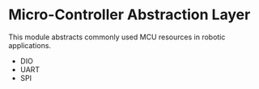 # Micro-Controller Abstraction Layer

This module abstracts commonly used MCU resources in robotic applications.

* DIO
* UART
* SPI